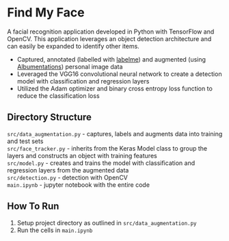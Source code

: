 # Find My Face

A facial recognition application developed in Python with TensorFlow and OpenCV. This application leverages an object detection architecture and can
easily be expanded to identify other items.
* Captured, annotated (labelled with [labelme](http://labelme2.csail.mit.edu/Release3.0/index.php)) and augmented (using [Albumentations](https://albumentations.ai/)) personal image data
* Leveraged the VGG16 convolutional neural network to create a detection model with classification and regression layers
* Utilized the Adam optimizer and binary cross entropy loss function to reduce the classification loss

## Directory Structure
`src/data_augmentation.py` - captures, labels and augments data into training and test sets  
`src/face_tracker.py` - inherits from the Keras Model class to group the layers and constructs an object with training features  
`src/model.py` -  creates and trains the model with classification and regression layers from the augmented data  
`src/detection.py` -  detection with OpenCV  
`main.ipynb` - jupyter notebook with the entire code

## How To Run
1. Setup project directory as outlined in `src/data_augmentation.py`
2. Run the cells in `main.ipynb`
